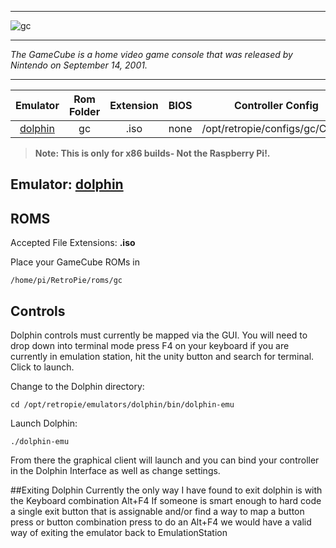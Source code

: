 ***
![gc](https://cloud.githubusercontent.com/assets/10035308/18609175/be037df8-7cb8-11e6-918b-a57a12ebb601.png)
***
_The GameCube is a home video game console that was released by Nintendo on September 14, 2001._
***

| Emulator | Rom Folder | Extension | BIOS |  Controller Config |
| :---: | :---: | :---: | :---: | :---: |
| [dolphin](https://github.com/dolphin-emu/dolphin.git) | gc  | .iso | none | /opt/retropie/configs/gc/Config |

> **Note: This is only for x86 builds- Not the Raspberry Pi!.**

## Emulator: [dolphin](https://github.com/dolphin-emu/dolphin.git)

## ROMS

Accepted File Extensions: **.iso**

Place your GameCube ROMs in
```
/home/pi/RetroPie/roms/gc
```
## Controls
Dolphin controls must currently be mapped via the GUI. You will need to drop down into terminal mode press F4 on your keyboard if you are currently in emulation station, hit the unity button and search for terminal. Click to launch. 

Change to the Dolphin directory:
```
cd /opt/retropie/emulators/dolphin/bin/dolphin-emu
```
Launch Dolphin:
```
./dolphin-emu
``` 
From there the graphical client will launch and you can bind your controller in the Dolphin Interface as well as change settings.

##Exiting Dolphin
Currently the only way I have found to exit dolphin is with the Keyboard combination Alt+F4
If someone is smart enough to hard code a single exit button that is assignable and/or find a way to map a button press or button combination press to do an Alt+F4 we would have a valid way of exiting the emulator back to EmulationStation